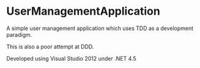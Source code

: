# UserManagementApplication
A simple user management application which uses TDD as a development paradigm.

This is also a poor attempt at DDD.

Developed using Visual Studio 2012 under .NET 4.5

